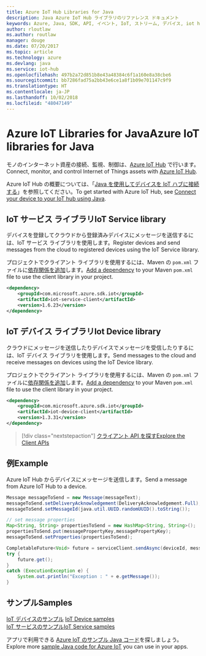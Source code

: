 ```yaml
---
title: Azure IoT Hub Libraries for Java
description: Java Azure IoT Hub ライブラリのリファレンス ドキュメント
keywords: Azure, Java, SDK, API, イベント, IoT, ストリーム, デバイス, iot hub
author: rloutlaw
ms.author: routlaw
manager: douge
ms.date: 07/20/2017
ms.topic: article
ms.technology: azure
ms.devlang: java
ms.service: iot-hub
ms.openlocfilehash: 497b2a72d851b8e43a48384c6f1a160e8a38cbe6
ms.sourcegitcommit: bb7286fad75a2bb43e6ce1a8f1b09e701147c9f9
ms.translationtype: HT
ms.contentlocale: ja-JP
ms.lasthandoff: 10/02/2018
ms.locfileid: "48047149"
---
```

# <a name="azure-iot-libraries-for-java"></a><span data-ttu-id="68709-104">Azure IoT Libraries for Java</span><span class="sxs-lookup"><span data-stu-id="68709-104">Azure IoT libraries for Java</span></span>

<span data-ttu-id="68709-105">モノのインターネット資産の接続、監視、制御は、[Azure IoT Hub](https://docs.microsoft.com/azure/iot-hub/iot-hub-what-is-iot-hub) で行います。</span><span class="sxs-lookup"><span data-stu-id="68709-105">Connect, monitor, and control Internet of Things assets with [Azure IoT Hub](https://docs.microsoft.com/azure/iot-hub/iot-hub-what-is-iot-hub).</span></span>

<span data-ttu-id="68709-106">Azure IoT Hub の概要については、「[Java を使用してデバイスを IoT ハブに接続する](/azure/iot-hub/iot-hub-java-java-getstarted)」を参照してください。</span><span class="sxs-lookup"><span data-stu-id="68709-106">To get started with Azure IoT Hub, see [Connect your device to your IoT hub using Java](/azure/iot-hub/iot-hub-java-java-getstarted).</span></span>

## <a name="iot-service-library"></a><span data-ttu-id="68709-107">IoT サービス ライブラリ</span><span class="sxs-lookup"><span data-stu-id="68709-107">IoT Service library</span></span>

<span data-ttu-id="68709-108">デバイスを登録してクラウドから登録済みデバイスにメッセージを送信するには、IoT サービス ライブラリを使用します。</span><span class="sxs-lookup"><span data-stu-id="68709-108">Register devices and send messages from the cloud to registered devices using the IoT Service library.</span></span>

<span data-ttu-id="68709-109">プロジェクトでクライアント ライブラリを使用するには、Maven の `pom.xml` ファイルに[依存関係を追加](https://maven.apache.org/guides/getting-started/index.html#How_do_I_use_external_dependencies)します。</span><span class="sxs-lookup"><span data-stu-id="68709-109">[Add a dependency](https://maven.apache.org/guides/getting-started/index.html#How_do_I_use_external_dependencies) to your Maven `pom.xml` file to use the client library in your project.</span></span>  

```XML
<dependency>
    <groupId>com.microsoft.azure.sdk.iot</groupId>
    <artifactId>iot-service-client</artifactId>
    <version>1.6.23</version>
</dependency>
```   

## <a name="iot-device-library"></a><span data-ttu-id="68709-110">IoT デバイス ライブラリ</span><span class="sxs-lookup"><span data-stu-id="68709-110">Iot Device library</span></span>

<span data-ttu-id="68709-111">クラウドにメッセージを送信したりデバイスでメッセージを受信したりするには、IoT デバイス ライブラリを使用します。</span><span class="sxs-lookup"><span data-stu-id="68709-111">Send messages to the cloud and receive messages on devices using the IoT Device library.</span></span>

<span data-ttu-id="68709-112">プロジェクトでクライアント ライブラリを使用するには、Maven の `pom.xml` ファイルに[依存関係を追加](https://maven.apache.org/guides/getting-started/index.html#How_do_I_use_external_dependencies)します。</span><span class="sxs-lookup"><span data-stu-id="68709-112">[Add a dependency](https://maven.apache.org/guides/getting-started/index.html#How_do_I_use_external_dependencies) to your Maven `pom.xml` file to use the client library in your project.</span></span>  

```XML
<dependency>
    <groupId>com.microsoft.azure.sdk.iot</groupId>
    <artifactId>iot-device-client</artifactId>
    <version>1.3.31</version>
</dependency>
```

> [!div class="nextstepaction"]
> [<span data-ttu-id="68709-113">クライアント API を探す</span><span class="sxs-lookup"><span data-stu-id="68709-113">Explore the Client APIs</span></span>](/java/api/overview/azure/iot/client)   

## <a name="example"></a><span data-ttu-id="68709-114">例</span><span class="sxs-lookup"><span data-stu-id="68709-114">Example</span></span>

<span data-ttu-id="68709-115">Azure IoT Hub からデバイスにメッセージを送信します。</span><span class="sxs-lookup"><span data-stu-id="68709-115">Send a message from Azure IoT Hub to a device.</span></span>

```java
Message messageToSend = new Message(messageText);
messageToSend.setDeliveryAcknowledgement(DeliveryAcknowledgement.Full);
messageToSend.setMessageId(java.util.UUID.randomUUID().toString());

// set message properties
Map<String, String> propertiesToSend = new HashMap<String, String>();
propertiesToSend.put(messagePropertyKey,messagePropertyKey);
messageToSend.setProperties(propertiesToSend);

CompletableFuture<Void> future = serviceClient.sendAsync(deviceId, messageToSend);
try {
    future.get();
}
catch (ExecutionException e) {
    System.out.println("Exception : " + e.getMessage());
}
```


## <a name="samples"></a><span data-ttu-id="68709-116">サンプル</span><span class="sxs-lookup"><span data-stu-id="68709-116">Samples</span></span>

<span data-ttu-id="68709-117">[IoT デバイスのサンプル](https://github.com/Azure/azure-iot-sdk-java/tree/master/device/iot-device-samples)   </span><span class="sxs-lookup"><span data-stu-id="68709-117">[IoT Device samples](https://github.com/Azure/azure-iot-sdk-java/tree/master/device/iot-device-samples)   </span></span>  
[<span data-ttu-id="68709-118">IoT サービスのサンプル</span><span class="sxs-lookup"><span data-stu-id="68709-118">IoT Service samples</span></span>](https://github.com/Azure/azure-iot-sdk-java/tree/master/service/iot-service-samples)

<span data-ttu-id="68709-119">アプリで利用できる [Azure IoT のサンプル Java コード](https://azure.microsoft.com/resources/samples/?platform=java&term=iot)を探しましょう。</span><span class="sxs-lookup"><span data-stu-id="68709-119">Explore more [sample Java code for Azure IoT](https://azure.microsoft.com/resources/samples/?platform=java&term=iot) you can use in your apps.</span></span>
